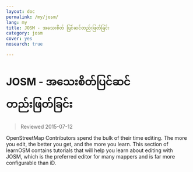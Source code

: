 ```yaml
---
layout: doc
permalink: /my/josm/
lang: my
title: JOSM - အသေးစိတ် ပြင်ဆင်တည်းဖြတ်ခြင်း
category: josm
cover: yes
nosearch: true

---
```


JOSM - အသေးစိတ်ပြင်ဆင်တည်းဖြတ်ခြင်း
================

> Reviewed 2015-07-12

OpenStreetMap Contributors spend the bulk of their time editing. The more you edit, the better you get, and the more you learn. This section of learnOSM contains tutorials that will help you learn about editing with JOSM, which is the preferred editor for many mappers and is far more configurable than iD.
